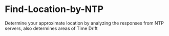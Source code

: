 # Find-Location-by-NTP
Determine your approximate location by analyzing the responses from NTP servers, also determines areas of Time Drift 

